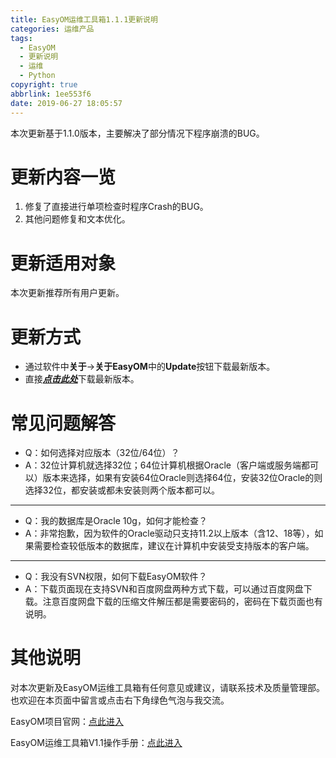 ```yaml
---
title: EasyOM运维工具箱1.1.1更新说明
categories: 运维产品
tags:
  - EasyOM
  - 更新说明
  - 运维
  - Python
copyright: true
abbrlink: 1ee553f6
date: 2019-06-27 18:05:57
---
```


本次更新基于1.1.0版本，主要解决了部分情况下程序崩溃的BUG。

<!-- More -->

# 更新内容一览

1. 修复了直接进行单项检查时程序Crash的BUG。
2. 其他问题修复和文本优化。

# 更新适用对象

本次更新推荐所有用户更新。

# 更新方式

 - 通过软件中**关于**->**关于EasyOM**中的**Update**按钮下载最新版本。
 - 直接[***点击此处***](https://rongchenfei.com/downloads/Operation_Softwares.html)下载最新版本。

# 常见问题解答

 - Q：如何选择对应版本（32位/64位）？
 - A：32位计算机就选择32位；64位计算机根据Oracle（客户端或服务端都可以）版本来选择，如果有安装64位Oracle则选择64位，安装32位Oracle的则选择32位，都安装或都未安装则两个版本都可以。
---
 - Q：我的数据库是Oracle 10g，如何才能检查？
 - A：非常抱歉，因为软件的Oracle驱动只支持11.2以上版本（含12、18等），如果需要检查较低版本的数据库，建议在计算机中安装受支持版本的客户端。
---
 - Q：我没有SVN权限，如何下载EasyOM软件？
 - A：下载页面现在支持SVN和百度网盘两种方式下载，可以通过百度网盘下载。注意百度网盘下载的压缩文件解压都是需要密码的，密码在下载页面也有说明。

# 其他说明

对本次更新及EasyOM运维工具箱有任何意见或建议，请联系技术及质量管理部。也欢迎在本页面中留言或点击右下角绿色气泡与我交流。

EasyOM项目官网：[点此进入](https://rongchenfei.com/EasyOM/)

EasyOM运维工具箱V1.1操作手册：[点此进入](https://rongchenfei.com/a/eombk111/)